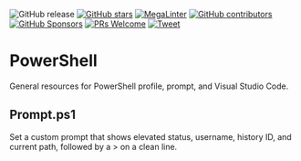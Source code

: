 <!-- badges-start -->
![GitHub release](https://img.shields.io/github/v/release/samerde/powershell?sort=semver)
[![GitHub stars](https://img.shields.io/github/stars/samerde/powershell?cacheSeconds=3600)](https://github.com/samerde/powershell/stargazers/)
[![MegaLinter](https://github.com/samerde/powershell/workflows/MegaLinter/badge.svg?branch=main)](https://github.com/samerde/powershell/actions?query=workflow%3AMegaLinter+branch%3Amain)
[![GitHub contributors](https://img.shields.io/github/contributors/samerde/powershell.svg)](https://github.com/samerde/powershell/graphs/contributors/)
[![GitHub Sponsors](https://img.shields.io/github/sponsors/nvuillam)](https://github.com/sponsors/nvuillam)
[![PRs Welcome](https://img.shields.io/badge/PRs-welcome-brightgreen.svg?style=flat-square)](http://makeapullrequest.com)
[![Tweet](https://img.shields.io/twitter/url/http/shields.io.svg?style=social)](https://twitter.com/intent/tweet?text=Check+powershell+%3A%29+100%25+free+and+open+source+for+all+uses&url=https://powershell.io/&via=SamErde&hashtags=linters,code,quality,ci,python,java,golang,c,dotnet,kotlin,rust,scala,salesforce,terraform)
<!-- badges-end -->

# PowerShell
General resources for PowerShell profile, prompt, and Visual Studio Code. 

## Prompt.ps1
Set a custom prompt that shows elevated status, username, history ID, and current path, followed by a > on a clean line. 
